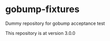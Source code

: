 # gobump-fixtures
Dummy repository for gobump acceptance test

This repository is at version 3.0.0


